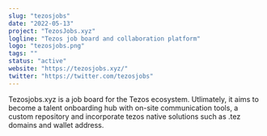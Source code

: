 ```yaml
---
slug: "tezosjobs"
date: "2022-05-13"
project: "TezosJobs.xyz"
logline: "Tezos job board and collaboration platform"
logo: "tezosjobs.png"
tags: ""
status: "active"
website: "https://tezosjobs.xyz/"
twitter: "https://twitter.com/tezosjobs"
---
```

Tezosjobs.xyz is a job board for the Tezos ecosystem. Utlimately, it aims to become a talent onboarding hub with on-site communication tools, a custom repository and incorporate tezos native solutions such as .tez domains and wallet address. 
